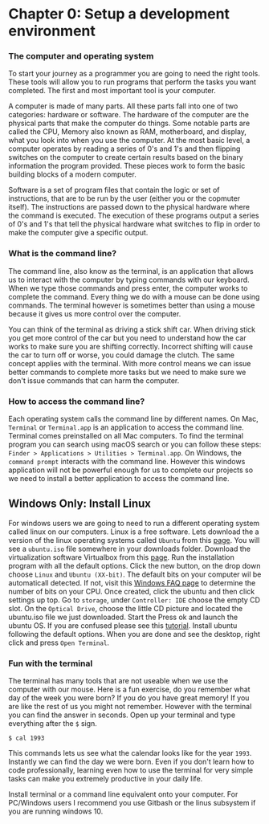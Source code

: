 # Chapter 0: Setup a development environment

### The computer and operating system
To start your journey as a programmer you are going to need the right tools. These tools will allow you to run programs that perform the tasks you want completed. The first and most important tool is your computer.

A computer is made of many parts. All these parts fall into one of two categories: hardware or software. The hardware of the computer are the physical parts that make the computer do things. Some notable parts are called the CPU, Memory also known as RAM, motherboard, and display, what you look into when you use the computer. At the most basic level, a computer operates by reading a series of 0's and 1's and then flipping switches on the computer to create certain results based on the binary information the program provided. These pieces work to form the basic building blocks of a modern computer.

Software is a set of program files that contain the logic or set of instructions, that are to be run by the user (either you or the copmuter itself). The instructions are passed down to the physical hardware where the command is executed. The execution of these programs output a series of 0's and 1's that tell the physical hardware what switches to flip in order to make the computer give a specific output. 

### What is the command line?
The command line, also know as the terminal, is an application that allows us to interact with the computer by typing commands with our keyboard. When we type those commands and press enter, the computer works to complete the command. Every thing we do with a mouse can be done using commands. The terminal however is sometimes better than using a mouse because it gives us more control over the computer.

You can think of the terminal as driving a stick shift car. When driving stick you get more control of the car but you need to understand how the car works to make sure you are shifting correctly. Incorrect shifting will cause the car to turn off or worse, you could damage the clutch. The same concept applies with the terminal. With more control means we can issue better commands to complete more tasks but we need to make sure we don't issue commands that can harm the computer. 
 
### How to access the command line?
Each operating system calls the command line by different names. On Mac, `Terminal` or `Terminal.app` is an application to access the command line. Terminal comes preinstalled on all Mac computers. To find the terminal program you can search using macOS search or you can follow these steps: `Finder > Applications > Utilities > Terminal.app`. On Windows, the `command prompt` interacts with the command line. However this windows application will not be powerful enough for us to complete our projects so we need to install a better application to access the command line.

## Windows Only: Install Linux
For windows users we are going to need to run a different operating system called linux on our computers. Linux is a free software. Lets download the a version of the linux operating systems called `Ubuntu` from this [page](https://www.ubuntu.com/downloads/desktop). You will see a `ubuntu.iso` file somewhere in your downloads folder. Download the virtualization software Virtualbox from this [page](https://virtualbox.org/wiki/Downloads). Run the installation program with all the default options. Click the new button, on the drop down choose `Linux` and `Ubuntu (XX-bit)`. The default bits on your computer wil be automaticall detected. If not, visit this [Windows FAQ page](https://support.microsoft.com/en-us/help/15056/windows-7-32-64-bit-faq) to determine the number of bits on your CPU. Once created, click the ubuntu and then click settings up top. Go to `storage`, under `Controller: IDE` choose the empty CD slot. On the `Optical Drive`, choose the little CD picture and located the ubuntu.iso file we just downloaded. Start the Press ok and launch the ubuntu OS.
If you are confused please see this [tutorial](https://askubuntu.com/questions/710608/how-do-i-install-ubuntu-on-virtualbox-on-mac-os-x-el-capitan). Install ubuntu following the default options. When you are done and see the desktop, right click and press `Open Terminal`.

### Fun with the terminal
The terminal has many tools that are not useable when we use the computer with our mouse. Here is a fun exercise, do you remember what day of the week you were born? If you do you have great memory! If you are like the rest of us you might not remember. However with the terminal you can find the answer in seconds. Open up your terminal and type everything after the `$` sign.

```
$ cal 1993
```

This commands lets us see what the calendar looks like for the year `1993`. Instantly we can find the day we were born. Even if you don't learn how to code professionally, learning even how to use the terminal for very simple tasks can make you extremely productive in your daily life. 

Install terminal or a command line equivalent onto your computer. For PC/Windows users I recommend you use Gitbash or the linus subsystem if you are running windows 10.








